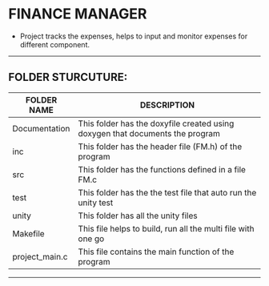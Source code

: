 # FINANCE MANAGER #
* Project tracks the expenses, helps to input and monitor expenses for different component.
------------------------------------------------
## FOLDER STURCUTURE: ##

|FOLDER NAME | DESCRIPTION |
| --------| -------- |
| Documentation | This folder has the doxyfile created using doxygen that documents the program |
| inc | This folder has the header file (FM.h) of the program |
| src | This folder has the functions defined in a file FM.c| 
| test | This folder has the the test file that auto run the unity test |
| unity | This folder has all the unity files | 
| Makefile | This file helps to build, run all the multi file with one go |
| project_main.c| This file contains the main function of the program |

-----------------------------------------------------------------------------------------
